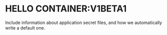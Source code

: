 # HELLO CONTAINER:V1BETA1


Include information about application secret files, and how we automatically write a default one.